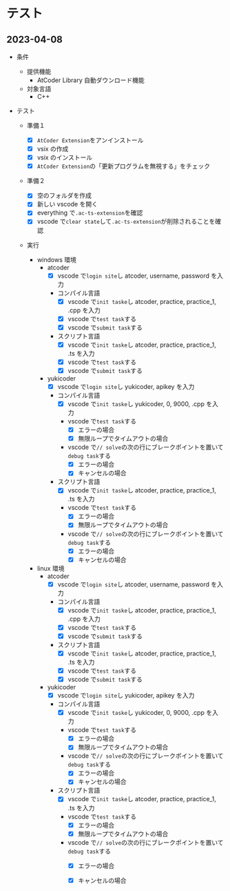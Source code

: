 # テスト

## 2023-04-08

- 条件
  - 提供機能
    - AtCoder Library 自動ダウンロード機能
  - 対象言語
    - C++
- テスト

  - 準備１
    - [x] `AtCoder Extension`をアンインストール
    - [x] vsix の作成
    - [x] vsix のインストール
    - [x] `AtCoder Extension`の「更新プログラムを無視する」をチェック
  - 準備２
    - [x] 空のフォルダを作成
    - [x] 新しい vscode を開く
    - [x] everything で`.ac-ts-extension`を確認
    - [x] vscode で`clear state`して`.ac-ts-extension`が削除されることを確認
  - 実行

    - windows 環境
      - atcoder
        - [x] vscode で`login site`し atcoder, username, password を入力
        - コンパイル言語
          - [x] vscode で`init taske`し atcoder, practice, practice_1, .cpp を入力
          - [x] vscode で`test task`する
          - [x] vscode で`submit task`する
        - スクリプト言語
          - [x] vscode で`init taske`し atcoder, practice, practice_1, .ts を入力
          - [x] vscode で`test task`する
          - [x] vscode で`submit task`する
      - yukicoder
        - [x] vscode で`login site`し yukicoder, apikey を入力
        - コンパイル言語
          - [x] vscode で`init taske`し yukicoder, 0, 9000, .cpp を入力
          - vscode で`test task`する
            - [x] エラーの場合
            - [x] 無限ループでタイムアウトの場合
          - vscode で`// solve`の次の行にブレークポイントを置いて`debug task`する
            - [x] エラーの場合
            - [x] キャンセルの場合
        - スクリプト言語
          - [x] vscode で`init taske`し atcoder, practice, practice_1, .ts を入力
          - vscode で`test task`する
            - [x] エラーの場合
            - [x] 無限ループでタイムアウトの場合
          - vscode で`// solve`の次の行にブレークポイントを置いて`debug task`する
            - [x] エラーの場合
            - [x] キャンセルの場合
    - linux 環境
      - atcoder
        - [x] vscode で`login site`し atcoder, username, password を入力
        - コンパイル言語
          - [x] vscode で`init taske`し atcoder, practice, practice_1, .cpp を入力
          - [x] vscode で`test task`する
          - [x] vscode で`submit task`する
        - スクリプト言語
          - [x] vscode で`init taske`し atcoder, practice, practice_1, .ts を入力
          - [x] vscode で`test task`する
          - [x] vscode で`submit task`する
      - yukicoder
        - [x] vscode で`login site`し yukicoder, apikey を入力
        - コンパイル言語
          - [x] vscode で`init taske`し yukicoder, 0, 9000, .cpp を入力
          - vscode で`test task`する
            - [x] エラーの場合
            - [x] 無限ループでタイムアウトの場合
          - vscode で`// solve`の次の行にブレークポイントを置いて`debug task`する
            - [x] エラーの場合
            - [x] キャンセルの場合
        - スクリプト言語
          - [x] vscode で`init taske`し atcoder, practice, practice_1, .ts を入力
          - vscode で`test task`する
            - [x] エラーの場合
            - [x] 無限ループでタイムアウトの場合
          - vscode で`// solve`の次の行にブレークポイントを置いて`debug task`する
            - [x] エラーの場合
            - [x] キャンセルの場合

